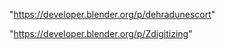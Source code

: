  
"https://developer.blender.org/p/dehradunescort"


"https://developer.blender.org/p/Zdigitizing"


 
